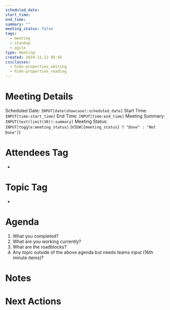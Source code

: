 ```yaml
---
scheduled_date: 
start_time: 
end_time: 
summary: ""
meeting_status: false
tags:
  - meeting
  - standup
  - agile
type: meeting
created: 2024-11-12 05:56
cssclasses:
  - hide-properties_editing
  - hide-properties_reading
---
```

# Meeting Details
Scheduled Date:  `INPUT[date(showcase):scheduled_date]`
Start Time: `INPUT[time:start_time]`  End Time:  `INPUT[time:end_time]`
Meeting Summary: `INPUT[text(limit(30)):summary]`
Meeting Status: `INPUT[toggle:meeting_status]` (`VIEW[{meeting_status} ? "Done" : "Not Done"]`)
# Attendees Tag
- 
# Topic Tag
- 
# Agenda
1.  What you completed?
2.  What are you working currently?
3.  What are the roadblocks?
4.  Any topic outside of the above agenda but needs teams input (16th minute items)?
# Notes


# Next Actions

